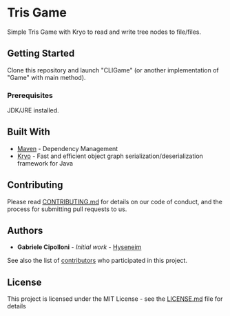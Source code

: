 # Tris Game

Simple Tris Game with Kryo to read and write tree nodes to file/files.

## Getting Started

Clone this repository and launch "CLIGame" (or another implementation of "Game" with main method).

### Prerequisites

JDK/JRE installed.

## Built With

* [Maven](https://maven.apache.org/) - Dependency Management
* [Kryo](https://github.com/EsotericSoftware/kryo) - Fast and efficient object graph serialization/deserialization framework for Java 

## Contributing

Please read [CONTRIBUTING.md](https://github.com/hyseneim/tris-game/blob/master/CONTRIBUTING.md) for details on our code of conduct, and the process for submitting pull requests to us.

## Authors

* **Gabriele Cipolloni** - *Initial work* - [Hyseneim](https://github.com/hyseneim)

See also the list of [contributors](https://github.com/hyseneim/tris-game/graphs/contributors) who participated in this project.

## License

This project is licensed under the MIT License - see the [LICENSE.md](LICENSE.md) file for details
